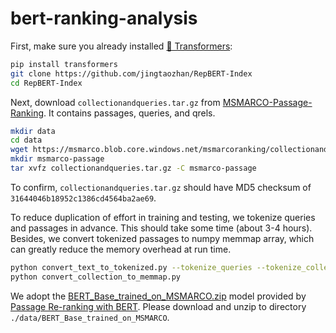 # bert-ranking-analysis

First, make sure you already installed [🤗 Transformers](https://github.com/huggingface/transformers):

```bash
pip install transformers
git clone https://github.com/jingtaozhan/RepBERT-Index
cd RepBERT-Index
```

Next, download `collectionandqueries.tar.gz` from [MSMARCO-Passage-Ranking](https://github.com/microsoft/MSMARCO-Passage-Ranking). It contains passages, queries, and qrels.

```bash
mkdir data
cd data
wget https://msmarco.blob.core.windows.net/msmarcoranking/collectionandqueries.tar.gz
mkdir msmarco-passage
tar xvfz collectionandqueries.tar.gz -C msmarco-passage
```

To confirm, `collectionandqueries.tar.gz` should have MD5 checksum of `31644046b18952c1386cd4564ba2ae69`.

To reduce duplication of effort in training and testing, we tokenize queries and passages in advance. This should take some time (about 3-4 hours). Besides, we convert tokenized passages to numpy memmap array, which can greatly reduce the memory overhead at run time.

```bash
python convert_text_to_tokenized.py --tokenize_queries --tokenize_collection
python convert_collection_to_memmap.py
```

We adopt the [BERT_Base_trained_on_MSMARCO.zip](https://drive.google.com/file/d/1cyUrhs7JaCJTTu-DjFUqP6Bs4f8a6JTX/view) model provided by [Passage Re-ranking with BERT](https://github.com/nyu-dl/dl4marco-bert). Please download and unzip to directory `./data/BERT_Base_trained_on_MSMARCO`.